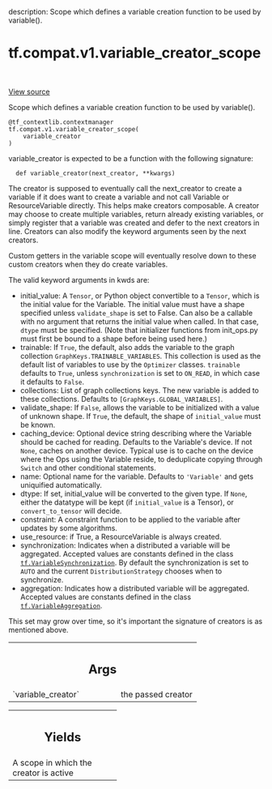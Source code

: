 description: Scope which defines a variable creation function to be used by variable().

<div itemscope itemtype="http://developers.google.com/ReferenceObject">
<meta itemprop="name" content="tf.compat.v1.variable_creator_scope" />
<meta itemprop="path" content="Stable" />
</div>

# tf.compat.v1.variable_creator_scope

<!-- Insert buttons and diff -->

<table class="tfo-notebook-buttons tfo-api nocontent" align="left">

</table>

<a target="_blank" class="external" href="/code/stable/tensorflow/python/ops/variable_scope.py">View source</a>



Scope which defines a variable creation function to be used by variable().

<pre class="devsite-click-to-copy prettyprint lang-py tfo-signature-link">
<code>@tf_contextlib.contextmanager</code>
<code>tf.compat.v1.variable_creator_scope(
    variable_creator
)
</code></pre>



<!-- Placeholder for "Used in" -->

variable_creator is expected to be a function with the following signature:

```
  def variable_creator(next_creator, **kwargs)
```

The creator is supposed to eventually call the next_creator to create a
variable if it does want to create a variable and not call Variable or
ResourceVariable directly. This helps make creators composable. A creator may
choose to create multiple variables, return already existing variables, or
simply register that a variable was created and defer to the next creators in
line. Creators can also modify the keyword arguments seen by the next
creators.

Custom getters in the variable scope will eventually resolve down to these
custom creators when they do create variables.

The valid keyword arguments in kwds are:

 * initial_value: A `Tensor`, or Python object convertible to a `Tensor`,
      which is the initial value for the Variable. The initial value must have
      a shape specified unless `validate_shape` is set to False. Can also be a
      callable with no argument that returns the initial value when called. In
      that case, `dtype` must be specified. (Note that initializer functions
      from init_ops.py must first be bound to a shape before being used here.)
 * trainable: If `True`, the default, also adds the variable to the graph
      collection `GraphKeys.TRAINABLE_VARIABLES`. This collection is used as
      the default list of variables to use by the `Optimizer` classes.
      `trainable` defaults to `True`, unless `synchronization` is
      set to `ON_READ`, in which case it defaults to `False`.
 * collections: List of graph collections keys. The new variable is added to
      these collections. Defaults to `[GraphKeys.GLOBAL_VARIABLES]`.
 * validate_shape: If `False`, allows the variable to be initialized with a
      value of unknown shape. If `True`, the default, the shape of
      `initial_value` must be known.
 * caching_device: Optional device string describing where the Variable
      should be cached for reading.  Defaults to the Variable's device.
      If not `None`, caches on another device.  Typical use is to cache
      on the device where the Ops using the Variable reside, to deduplicate
      copying through `Switch` and other conditional statements.
 * name: Optional name for the variable. Defaults to `'Variable'` and gets
      uniquified automatically.
 * dtype: If set, initial_value will be converted to the given type.
      If `None`, either the datatype will be kept (if `initial_value` is
      a Tensor), or `convert_to_tensor` will decide.
 * constraint: A constraint function to be applied to the variable after
      updates by some algorithms.
 * use_resource: if True, a ResourceVariable is always created.
 * synchronization: Indicates when a distributed a variable will be
      aggregated. Accepted values are constants defined in the class
      <a href="../../../tf/VariableSynchronization.md"><code>tf.VariableSynchronization</code></a>. By default the synchronization is set to
      `AUTO` and the current `DistributionStrategy` chooses
      when to synchronize.
 * aggregation: Indicates how a distributed variable will be aggregated.
      Accepted values are constants defined in the class
      <a href="../../../tf/VariableAggregation.md"><code>tf.VariableAggregation</code></a>.

This set may grow over time, so it's important the signature of creators is as
mentioned above.

<!-- Tabular view -->
 <table class="responsive fixed orange">
<colgroup><col width="214px"><col></colgroup>
<tr><th colspan="2"><h2 class="add-link">Args</h2></th></tr>

<tr>
<td>
`variable_creator`
</td>
<td>
the passed creator
</td>
</tr>
</table>



<!-- Tabular view -->
 <table class="responsive fixed orange">
<colgroup><col width="214px"><col></colgroup>
<tr><th colspan="2"><h2 class="add-link">Yields</h2></th></tr>
<tr class="alt">
<td colspan="2">
A scope in which the creator is active
</td>
</tr>

</table>

